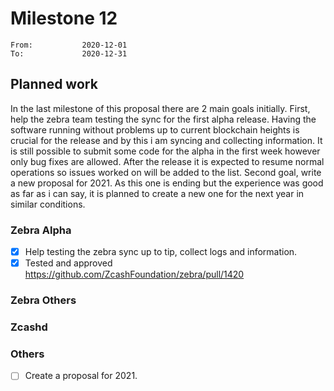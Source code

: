 # Milestone 12

```
From:           2020-12-01
To:             2020-12-31
```

## Planned work

In the last milestone of this proposal there are 2 main goals initially. 
First, help the zebra team testing the sync for the first alpha release. Having the software running without problems up to current blockchain heights is crucial for the release and by this i am syncing and collecting information. It is still possible to submit some code for the alpha in the first week however only bug fixes are allowed. After the release it is expected to resume normal operations so issues worked on will be added to the list. 
Second goal, write a new proposal for 2021. As this one is ending but the experience was good as far as i can say, it is planned to create a new one for the next year in similar conditions.  

### Zebra Alpha

- [x] Help testing the zebra sync up to tip, collect logs and information.
- [x] Tested and approved https://github.com/ZcashFoundation/zebra/pull/1420 

### Zebra Others

### Zcashd

### Others

- [ ] Create a proposal for 2021.
